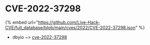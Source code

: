 # CVE-2022-37298
{% embed url="https://github.com/Live-Hack-CVE/full_database/blob/main/cves/2022/CVE-2022-37298.json" %}

* dbyio ~> [cve-2022-37298](https://www.alice-snow.ru/2022/database/cve-2022-37298/cve-2022-37298-dbyio)